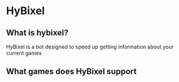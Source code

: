 # HyBixel

## What is hybixel?
HyBixel is a bot designed to speed up getting information about your current games 

## What games does HyBixel support

